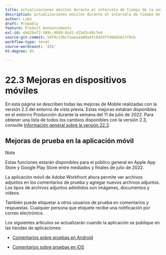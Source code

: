 ```yaml
---
title: actualizaciones móviles durante el intervalo de tiempo de la versión 2.3
description: actualizaciones móviles durante el intervalo de tiempo de la versión 2.3
author: Luke
draft: Probably
feature: Product Announcements
exl-id: eb62baf2-109c-4b50-8cd1-415d3c40c7ed
source-git-commit: 54f4c136cfaaaaaa90a4fc64d3ffd06816cff9cb
workflow-type: tm+mt
source-wordcount: '151'
ht-degree: 0%

---
```


# 22.3 Mejoras en dispositivos móviles

En esta página se describen todas las mejoras de Mobile realizadas con la versión 2.3 del entorno de vista previa. Estas mejoras estaban disponibles en el entorno Producción durante la semana del 11 de julio de 2022. Para obtener una lista de todos los cambios disponibles con la versión 2.3, consulte [Información general sobre la versión 22.3](../../../product-announcements/product-releases/22.3-release-activity/22-3-release-overview.md).

## Mejoras de prueba en la aplicación móvil

>[!NOTE]
>
>Estas funciones estarán disponibles para el público general en Apple App Store y Google Play Store entre mediados y finales de julio de 2022.


La aplicación móvil de Adobe Workfront ahora permite ver archivos adjuntos en los comentarios de prueba y agregar nuevos archivos adjuntos. Los tipos de archivos adjuntos admitidos son imágenes, documentos y vídeos.

También puede etiquetar a otros usuarios de prueba en comentarios y respuestas. Cualquier persona que etiquete recibe una notificación por correo electrónico.

Los siguientes artículos se actualizarán cuando la aplicación se publique en las tiendas de aplicaciones:

* [Comentarios sobre pruebas en Android](/help/quicksilver/workfront-basics/mobile-apps/using-the-workfront-mobile-app/comment-on-proofs-android.md)

* [Comentarios sobre pruebas en iOS](/help/quicksilver/workfront-basics/mobile-apps/using-the-workfront-mobile-app/comment-on-proofs-ios.md)

